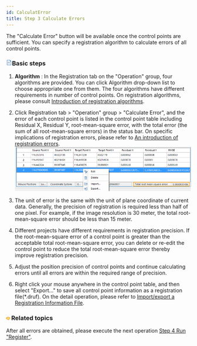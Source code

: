 ```yaml
---
id: CalculatError
title: Step 3 Calculate Errors
---
```

The "Calculate Error" button will be available once the control points are sufficient. You can specify a registration algorithm to calculate errors of all control points.

### ![](../../img/read.gif)Basic steps

  1. **Algorithm** : In the Registration tab on the "Operation" group, four algorithms are provided. You can click Algorithm drop-down list to choose appropriate one from them. The four algorithms have different requirements in number of control points. On registration algorithms, please consult [Introduction of registration algorithms](../../../Features/DataProcessing/Registration/RegistrationMode.htm).
  2. Click Registration tab > "Operation" group > "Calculate Error", and the error of each control point is listed in the control point table including Residual X, Residual Y, root-mean-square error, with the total error (the sum of all root-mean-square errors) in the status bar. On specific implications of registration errors, please refer to [An introduction of registration errors](RegistrationError.htm).  
  ![](img-en/GCPList1.png)  

  3. The unit of error is the same with the unit of plane coordinate of current data. Generally, the precision of registration is required less than half of one pixel. For example, if the image resolution is 30 meter, the total root-mean-square error should be less than 15 meter. 
  4. Different projects have different requirements in registration precision. If the root-mean-square error of a control point is greater than the acceptable total root-mean-square error, you can delete or re-edit the control point to reduce the total root-mean-square error thereby improve registration precision.
  5. Adjust the position precision of control points and continue calculating errors until all errors are within the required range of precision.
  6. Right click your mouse anywhere in the control point table, and then select "Export..." to save all control point information as a registration file(*.druf). On the detail operation, please refer to [Import/export a Registration Information File](importGCP.htm).

### ![](../../img/seealso.png)Related topics

After all errors are obtained, please execute the next operation [Step 4 Run "Register"](Registrating.htm).
